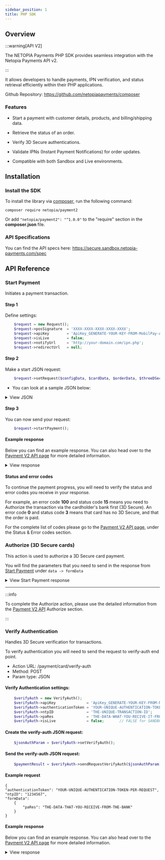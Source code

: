 ```yaml
---
sidebar_position: 1
title: PHP SDK
---
```


## Overview

:::warning[API V2]

The NETOPIA Payments PHP SDK provides seamless integration with the Netopia Payments API v2. 

:::

It allows developers to handle payments, IPN verification, and status retrieval efficiently within their PHP applications.

Github Repository: https://github.com/netopiapayments/composer

### Features

- Start a payment with customer details, products, and billing/shipping data.

- Retrieve the status of an order.

- Verify 3D Secure authentications.

- Validate IPNs (Instant Payment Notifications) for order updates.

- Compatible with both Sandbox and Live environments.

## Installation

### Install the SDK

To install the library via [composer](https://getcomposer.org/), run the following command:

```
composer require netopia/payment2
```

Or add ``"netopia/payment2": "^1.0.0"`` to the "require" section in the **composer.json** file.

### API Specifications

You can find the API specs here: https://secure.sandbox.netopia-payments.com/spec

## API Reference

### Start Payment

Initiates a payment transaction.

#### Step 1

Define settings:

```php
    $request = new Request();
    $request->posSignature  = 'XXXX-XXXX-XXXX-XXXX-XXXX';                                 // Your signiture ID here
    $request->apiKey        = 'ApiKey_GENERATE-YOUR-KEY-FROM-MobilPay-AND-USE-IT-HERE';   // Your API key here
    $request->isLive        = false;                                                      // false for SANDBOX & true for LIVE
    $request->notifyUrl     = 'http://your-domain.com/ipn.php';                           // Path of your IPN
    $request->redirectUrl   = null;
```

#### Step 2

Make a start JSON request:

```php
    $request->setRequest($configData, $cardData, $orderData, $threeDSecusreData);
```

- You can look at a sample JSON below:

<details>
<summary>View JSON</summary>
```
    {
        "config": {
            "emailTemplate": "",
            "notifyUrl": "http://your-domain/example/ipn.php",
            "redirectUrl": "http://your-domain/example/backUrl.php",
            "language": "RO"
        },
        "payment": {
            "options": {
                "installments": 1,
                "bonus": 0
            },
            "instrument": {
                "type": "card",
                "account": "9900009184214768",
                "expMonth": 11,
                "expYear": 2025,
                "secretCode": "111",
                "token": null
            },
            "data": {
                "BROWSER_USER_AGENT": "Mozilla/5.0 (X11; Linux x86_64) AppleWebKit/537.36 (KHTML, like Gecko) Chrome",
                "OS": "Linux",
                "OS_VERSION": "x86_64",
                "MOBILE": "false",
                "SCREEN_POINT": "false",
                "SCREEN_PRINT": "Current Resolution: 1920x1080, Available Resolution: 1920x1080, Color Depth: 24",
                "BROWSER_COLOR_DEPTH": "24",
                "BROWSER_SCREEN_HEIGHT": "1080",
                "BROWSER_SCREEN_WIDTH": "1920",
                "BROWSER_PLUGINS": "PDF Viewer, Chrome PDF Viewer, Chromium PDF Viewer, Microsoft Edge PDF Viewer",
                "BROWSER_JAVA_ENABLED": "false",
                "BROWSER_LANGUAGE": "en-US",
                "BROWSER_TZ": "Europe/Bucharest",
                "BROWSER_TZ_OFFSET": "-120",
                "IP_ADDRESS": "37.221.166.134"
            }
        },
        "order": {
            "ntpID": "",
            "posSignature": "1PD2-FYKC-R27B-55BW-NVGN",
            "dateTime": "2022-11-21T14:13:13+02:00",
            "description": "DEMO API FROM WEB - SDK",
            "orderID": "R973i8Stza46n0me152oidgnr_492",
            "amount": 159.9,
            "currency": "RON",
            "billing": {
                "email": "clientemail84@5n3a4dmoi.com",
                "phone": "9430715286",
                "firstName": "Client prenume d21anr3",
                "lastName": "Client nume nd21ar3",
                "city": "Bucuresti",
                "country": 642,
                "state": "Bucuresti",
                "postalCode": "246513",
                "details": "Fara Detalie"
            },
            "shipping": {
                "email": "clientemail84@5n3a4dmoi.com",
                "phone": "9430715286",
                "firstName": "Client prenume d21anr3",
                "lastName": "Client nume nd21ar3",
                "city": "Bucuresti",
                "country": 642,
                "state": "Bucuresti",
                "postalCode": "246513",
                "details": "Fara Detalie"
            },
            "products": [
                {
                    "name": "T-shirt Alfa",
                    "code": "D276C05398EO14",
                    "category": "Fashion",
                    "price": 17,
                    "vat": 0
                },
                {
                    "name": "T-shirt Beta",
                    "code": "5E89D3C40O7126",
                    "category": "Fashion",
                    "price": 11,
                    "vat": 0
                },
                {
                    "name": "T-shirt Gamma",
                    "code": "D9E1826347OC50",
                    "category": "Fashion",
                    "price": 91,
                    "vat": 0
                },
                {
                    "name": "T-shirt Delta",
                    "code": "3574CE8102DO69",
                    "category": "Fashion",
                    "price": 40,
                    "vat": 0
                }
            ],
            "installments": {
                "selected": 1,
                "available": [
                    0
                ]
            },
            "data": null
        }
    }
```
</details>

#### Step 3

You can now send your request:

```php
    $request->startPayment();
```

#### Example response

Below you can find an example response. You can also head over to the [Payment V2 API page](/docs/payment-api/v2.x/intro.md) for more detailed information.

<details>
<summary>View response</summary>
```
    {
    "status": 1,
    "code": 200,
    "message": "You send your request, successfully",
    "data": {
            "customerAction": {
            "authenticationToken": "0dDmWTelIV7SCTEH65t-rsfTqjZV39ihIBZud-AH_gz_DveTOjocRVUf-AflRAPYtAg5w13q3QgO6RyDIya",
            "formData": {
                "backUrl": "http://your-domain/example/backUrl.php",
                "paReq": "E5bmIpX_RfopDI4uPbvT_ZBsS_hinKMZ8o5nuOPVOZU5F28vOwjDg4LyXzDQeVI="
            },
            "type": "Authentication3D",
            "url": "https://secure.sandbox.netopia-payments.com/sandbox/authorize"
            },
            "error": {
            "code": "100",
            "message": "Approved"
            },
            "payment": {
            "amount": 143.6,
            "currency": "RON",
            "ntpID": "1234567",
            "status": 15
            }
        }
    }
```
</details>

#### Status and error codes

To continue the payment progress, you will need to verify the status and error codes you receive in your response.

For example, an error code **100** and status code **15** means you need to Authorize the transaction via the cardholder's bank first (3D Secure). An error code **0** and status code **3** means that card has no 3D Secure, and that the order is paid.

For the complete list of codes please go to the [Payment V2 API page](/docs/payment-api/v2.x/intro.md), under the Status & Error codes section.

### Authorize (3D Secure cards)

This action is used to authorize a 3D Secure card payment.

You will find the parameters that you need to send in the response from [Start Payment](#startpayment) under ``data -> formData``

<details>
<summary>View Start Payment response</summary>
```
    {
    "status": 1,
    "code": 200,
    "message": "You send your request, successfully",
--> "data": {
            "customerAction": {
            "authenticationToken": "0dDmWTelIV7SCTEH65t-rsfTqjZV39ihIBZud-AH_gz_DveTOjocRVUf-AflRAPYtAg5w13q3QgO6RyDIya",
-->         "formData": {
                "backUrl": "http://your-domain/example/backUrl.php",
                "paReq": "E5bmIpX_RfopDI4uPbvT_ZBsS_hinKMZ8o5nuOPVOZU5F28vOwjDg4LyXzDQeVI="
            },
            "type": "Authentication3D",
            "url": "https://secure.sandbox.netopia-payments.com/sandbox/authorize"
            },
            "error": {
            "code": "100",
            "message": "Approved"
            },
            "payment": {
            "amount": 143.6,
            "currency": "RON",
            "ntpID": "1234567",
            "status": 15
            }
        }
    }
```
</details>

---

:::info

To complete the Authorize action, please use the detailed information from the [Payment V2 API](/docs/payment-api/v2.x/intro.md) Authorize section.

:::

### Verify Authentication

Handles 3D Secure verification for transactions.

To verify authentication you will need to send the request to verify-auth end point.

- Action URL: /payment/card/verify-auth
- Method: POST
- Param type: JSON

#### Verify Authentication settings:

```php
    $verifyAuth = new VerifyAuth();
    $verifyAuth->apiKey              = 'ApiKey_GENERATE-YOUR-KEY-FROM-NETOPIA-AND-USE-IT-HEAR';
    $verifyAuth->authenticationToken = 'YOUR-UNIQUE-AUTHENTICATION-TOKEN-PER-REQUEST';
    $verifyAuth->ntpID               = 'THE-UNIQUE-TRANSACTION-ID';
    $verifyAuth->paRes               = 'THE-DATA-WHAT-YOU-RECIVE-IT-FROM-THE-BANK';
    $verifyAuth->isLive              = false;       // FALSE for SANDBOX & TRUE for LIVE mode
```

#### Create the verify-auth JSON request:

```php
    $jsonAuthParam = $verifyAuth->setVerifyAuth();
```

#### Send the verify-auth JSON request:

```php
    $paymentResult = $verifyAuth->sendRequestVerifyAuth($jsonAuthParam);
```

#### Example request

```
{
"authenticationToken": "YOUR-UNIQUE-AUTHENTICATION-TOKEN-PER-REQUEST",
"ntpID": "1234567",
"formData": 
    {
        "paRes": "THE-DATA-THAT-YOU-RECEIVE-FROM-THE-BANK"
    }
}
```

#### Example response

Below you can find an example response. You can also head over to the [Payment V2 API page](/docs/payment-api/v2.x/intro.md) for more detailed information.

<details>
<summary>View response</summary>
```
{
"status": 1,
"code": 200,
"message": "Successfully verify authentication ",
"data": {
    "error": {
    "code": "00",
    "message": "Approved"
    },
    "payment": {
    "amount": 141.7,
    "currency": "RON",
    "data": {
        "AuthCode": "4MHf",
        "BIN": "990000",
        "ISSUER": "Netopia GB",
        "ISSUER_COUNTRY": "642",
        "RRN": "m5kLj2HOLSfn"
    },
    "ntpID": "1234567",
    "status": 3,
    "token": "NTY1Mzq4mPwzwb4nynMLEfcwrA0MnEUJ/19Pk9doJWe5PWxoLhQC++W/Eqh6h/wB1KCDVSiBCkaWYtfeWFzWyFoP6YbS"
    }
}
}
```
</details>

